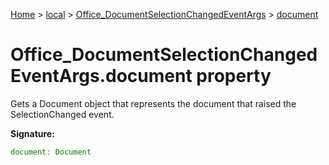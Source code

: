 [Home](./index) &gt; [local](local.md) &gt; [Office\_DocumentSelectionChangedEventArgs](local.office_documentselectionchangedeventargs.md) &gt; [document](local.office_documentselectionchangedeventargs.document.md)

# Office\_DocumentSelectionChangedEventArgs.document property

Gets a Document object that represents the document that raised the SelectionChanged event.

**Signature:**
```javascript
document: Document
```
